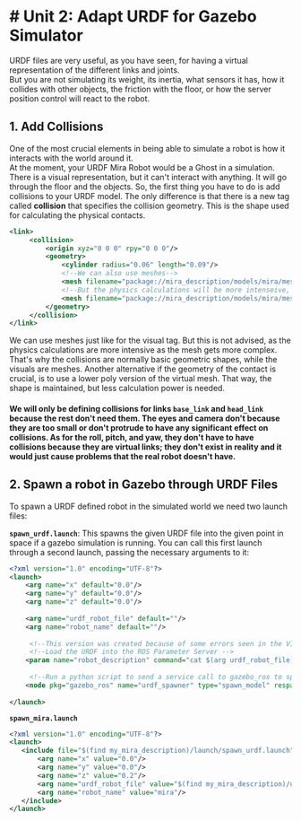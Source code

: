 # # Unit 2: Adapt URDF for Gazebo Simulator

URDF files are very useful, as you have seen, for having a virtual representation of the different links and joints.  
But you are not simulating its weight, its inertia, what sensors it has, how it collides with other objects, the friction with the floor, or how the server position control will react to the robot.

## 1. Add Collisions
One of the most crucial elements in being able to simulate a robot is how it interacts with the world around it.  
At the moment, your URDF Mira Robot would be a Ghost in a simulation. There is a visual representation, but it can't interact with anything. It will go through the floor and the objects.  So, the first thing you have to do is add collisions to your URDF model. The only difference is that there is a new tag called **collision** that specifies the collision geometry. This is the shape used for calculating the physical contacts.
```xml
<link>
	 <collision>
	     <origin xyz="0 0 0" rpy="0 0 0"/>
	     <geometry>
	         <cylinder radius="0.06" length="0.09"/>
	         <!--We can also use meshes-->
	         <mesh filename="package://mira_description/models/mira/meshes/mira_body_v3.dae"/>
	         <!--But the physics calculations will be more intenseive, so if using a mesh, use a low-poly version-->
	         <mesh filename="package://mira_description/models/mira/meshes/mira_body_v3_lowpolygons.dae"/>
	     </geometry>
	 </collision>
</link>
```
We can use meshes just like for the visual tag. But this is not advised, as the physics calculations are more intensive as the mesh gets more complex.  That's why the collisions are normally basic geometric shapes, while the visuals are meshes.  Another alternative if the geometry of the contact is crucial, is to use a lower poly version of the virtual mesh. That way, the shape is maintained, but less calculation power is needed.

#### We will only be defining collisions for links `base_link` and `head_link` because the rest don't need them. The eyes and camera don't because they are too small or don't protrude to have any significant effect on collisions. As for the roll, pitch, and yaw, they don't have to have collisions because they are virtual links; they don't exist in reality and it would just cause problems that the real robot doesn't have.

## 2. Spawn a robot in Gazebo through URDF Files
To spawn a URDF defined robot in the simulated world we need two launch files:

**`spawn_urdf.launch`**:  This spawns the given URDF file into the given point in space if a gazebo simulation is running. You can call this first launch through a second launch, passing the necessary arguments to it:
```xml
<?xml version="1.0" encoding="UTF-8"?>
<launch>
    <arg name="x" default="0.0"/>
    <arg name="y" default="0.0"/>
    <arg name="z" default="0.0"/>
    
    <arg name="urdf_robot_file" default=""/>
    <arg name="robot_name" default=""/>
    
     <!--This version was created because of some errors seen in the V1 that crashed Gazebo or went too slow in spawn -->
     <!--Load the URDF into the ROS Parameter Server -->
    <param name="robot_description" command="cat $(arg urdf_robot_file)"/>
    
     <!--Run a python script to send a service call to gazebo_ros to spawn a URDF robot -->
    <node pkg="gazebo_ros" name="urdf_spawner" type="spawn_model" respawn="false" output="screen" args="-urdf -x $(arg x) -y $(arg y) -z $(arg z) -model $(arg robot_name) -param robot_description"/>
    
</launch>
```

**`spawn_mira.launch`**
```xml
<?xml version="1.0" encoding="UTF-8"?>
<launch>
   <include file="$(find my_mira_description)/launch/spawn_urdf.launch">-->
       <arg name="x" value="0.0"/>
       <arg name="y" value="0.0"/>
       <arg name="z" value="0.2"/>
       <arg name="urdf_robot_file" value="$(find my_mira_description)/urdf/mira.urdf"/>
       <arg name="robot_name" value="mira"/>
   </include>
</launch>
```








































#
<!--stackedit_data:
eyJoaXN0b3J5IjpbLTE3ODgxMjk3NDcsMTAwMDI4NzI2XX0=
-->